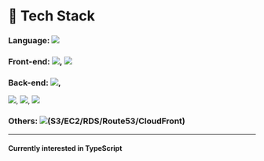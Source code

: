 # 📌 Tech Stack
### Language: <img src="https://img.shields.io/badge/JavaScript-F7DF1E?style=for-the-badge&logo=javascript&logoColor=black"/></a><br>
### Front-end: <img src="https://img.shields.io/badge/React-61DAFB?style=for-the-badge&logo=React&logoColor=black"/></a>, <img src="https://img.shields.io/badge/Redux-593D88?style=for-the-badge&logo=redux&logoColor=white"/></a><br>
### Back-end: <img src="https://img.shields.io/badge/Node.js-339933?style=for-the-badge&logo=Node.js&logoColor=white"/></a>, 
<img src="https://img.shields.io/badge/Express-000000?style=for-the-badge&logo=Express&logoColor=white"/></a>, 
<img src="https://img.shields.io/badge/MySQL-4479A1?style=for-the-badge&logo=MySQL&logoColor=white"/></a>, 
<img src="https://img.shields.io/badge/Sequelize-2479BD?style=for-the-badge&logo=redux&logoColor=white"/></a><br>
### Others: <img src="https://img.shields.io/badge/Amazon AWS-232F3E?style=for-the-badge&logo=Amazon AWS&logoColor=white"/></a>(S3/EC2/RDS/Route53/CloudFront)<br>

----

#### Currently interested in TypeScript

<!--
**eensungkim/eensungkim** is a ✨ _special_ ✨ repository because its `README.md` (this file) appears on your GitHub profile.

Here are some ideas to get you started:

- 🔭 I’m currently working on ...
- 🌱 I’m currently learning ...
- 👯 I’m looking to collaborate on ...
- 🤔 I’m looking for help with ...
- 💬 Ask me about ...
- 📫 How to reach me: ...
- 😄 Pronouns: ...
- ⚡ Fun fact: ...
-->
